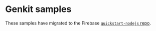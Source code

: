 # Genkit samples

These samples have migrated to the Firebase
[`quickstart-nodejs` repo](https://github.com/firebase/quickstart-nodejs).
